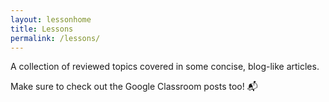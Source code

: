 ```yaml
---
layout: lessonhome
title: Lessons
permalink: /lessons/
---
```


A collection of reviewed topics covered in some concise, blog-like articles.

Make sure to check out the Google Classroom posts too! 📬

